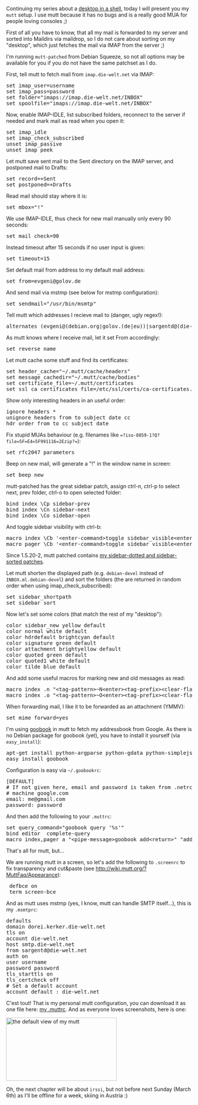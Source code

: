 <html><body><p>Continuing my series about a <a href="http://www.die-welt.net/2011/02/desktop-in-a-shell/">desktop in a shell</a>, today I will present you my <code>mutt</code> setup. I use mutt because it has no bugs and is a really good MUA for people loving consoles ;)

First of all you have to know, that all my mail is forwarded to my server and sorted into Maildirs via maildrop, so I do not care about sorting on my "desktop", which just fetches the mail via IMAP from the server ;)

I'm running <code>mutt-patched</code> from Debian Squeeze, so not all options may be available for you if you do not have the same patchset as I do.

First, tell mutt to fetch mail from <code>imap.die-welt.net</code> via IMAP:

</p><pre>set imap_user=username
set imap_pass=password
set folder="imaps://imap.die-welt.net/INBOX"
set spoolfile="imaps://imap.die-welt.net/INBOX"</pre>

Now, enable IMAP-IDLE, list subscribed folders, reconnect to the server if needed and mark mail as read when you open it:

<pre>set imap_idle
set imap_check_subscribed
unset imap_passive
unset imap_peek</pre>

Let mutt save sent mail to the Sent directory on the IMAP server, and postponed mail to Drafts:

<pre>set record=+Sent
set postponed=+Drafts</pre>

Read mail should stay where it is:

<pre>set mbox="!"</pre>

We use IMAP-IDLE, thus check for new mail manually only every 90 seconds:

<pre>set mail_check=90</pre>

Instead timeout after 15 seconds if no user input is given:

<pre>set timeout=15</pre>

Set default mail from address to my default mail address:

<pre>set from=evgeni@golov.de</pre>

And send mail via mstmp (see below for mstmp configuration):

<pre>set sendmail="/usr/bin/msmtp"</pre>

Tell mutt which addresses I recieve mail to (danger, ugly regex!):

<pre>alternates (evgeni@(debian.org|golov.(de|eu))|sargentd@(die-welt|sargentd).net|evgeni.golov@uni-duesseldorf.de)</pre>

As mutt knows where I receive mail, let it set From accordingly:

<pre>set reverse_name</pre>

Let mutt cache some stuff and find its certificates:

<pre>set header_cache="~/.mutt/cache/headers"
set message_cachedir="~/.mutt/cache/bodies"
set certificate_file=~/.mutt/certificates
set ssl_ca_certificates_file=/etc/ssl/certs/ca-certificates.crt</pre>

Show only interesting headers in an useful order:

<pre>ignore headers *
unignore headers from to subject date cc
hdr_order from to cc subject date</pre>

Fix stupid MUAs behaviour (e.g. filenames like <code>=?iso-8859-1?Q?file=5F=E4=5F991116=2Ezip?=</code>):

<pre>set rfc2047_parameters</pre>

Beep on new mail, will generate a "!" in the window name in screen:

<pre>set beep_new</pre>

mutt-patched has the great sidebar patch, assign ctrl-n, ctrl-p to select next, prev folder, ctrl-o to open selected folder:

<pre>bind index \Cp sidebar-prev
bind index \Cn sidebar-next
bind index \Co sidebar-open</pre>
And toggle sidebar visibility with ctrl-b:

<pre>macro index \Cb '&lt;enter-command&gt;toggle sidebar_visible&lt;enter&gt;&lt;refresh&gt;'
macro pager \Cb '&lt;enter-command&gt;toggle sidebar_visible&lt;enter&gt;&lt;redraw-screen&gt;'</pre>

Since 1.5.20-2, mutt patched contains <a href="http://www.die-welt.net/2008/11/pimp_my_mutt/">my sidebar-dotted and sidebar-sorted patches</a>.

Let mutt shorten the displayed path (e.g. <code>debian-devel</code> instead of <code>INBOX.ml.debian-devel</code>) and sort the folders (the are returned in random order when using  imap_check_subscribed):

<pre>set sidebar_shortpath
set sidebar_sort</pre>

Now let's set some colors (that match the rest of my "desktop"):

<pre>color sidebar_new yellow default
color normal white default
color hdrdefault brightcyan default
color signature green default
color attachment brightyellow default
color quoted green default
color quoted1 white default
color tilde blue default</pre>

And add some useful macros for marking new and old messages as read:

<pre>macro index .n "&lt;tag-pattern&gt;~N&lt;enter&gt;&lt;tag-prefix&gt;&lt;clear-flag&gt;N&lt;clear-flag&gt;*" "Catchup all new messages"
macro index .o "&lt;tag-pattern&gt;~O&lt;enter&gt;&lt;tag-prefix&gt;&lt;clear-flag&gt;O&lt;clear-flag&gt;*" "Catchup all old messages"</pre>

When forwarding mail, I like it to be forwarded as an attachment (YMMV):

<pre>set mime_forward=yes</pre>

I'm using <a href="http://code.google.com/p/goobook/">goobook</a> in mutt to fetch my addressbook from Google. As there is no Debian package for goobook (yet), you have to install it yourself (via <code>easy_install</code>):

<pre>apt-get install python-argparse python-gdata python-simplejson python-keyring python-nose
easy_install goobook</pre>

Configuration is easy via <code>~/.goobookrc</code>:

<pre>[DEFAULT]
# If not given here, email and password is taken from .netrc using
# machine google.com
email: me@gmail.com
password: password</pre>

And then add the following to your <code>.muttrc</code>:

<pre>set query_command="goobook query '%s'"
bind editor  complete-query
macro index,pager a "&lt;pipe-message&gt;goobook add&lt;return&gt;" "add the sender address to Google contacts"</pre>
That's all for mutt, but...

We are running mutt in a screen, so let's add the following to <code>.screenrc</code> to fix transparency and cut&amp;paste (see <a href="http://wiki.mutt.org/?MuttFaq/Appearance">http://wiki.mutt.org/?MuttFaq/Appearance</a>):

<pre> defbce on
 term screen-bce</pre>

And as mutt uses mstmp (yes, I know, mutt can handle SMTP itself...), this is my <code>.msmtprc</code>:

<pre>defaults
domain dorei.kerker.die-welt.net
tls on
account die-welt.net
host smtp.die-welt.net
from sargentd@die-welt.net
auth on
user username
password password
tls_starttls on
tls_certcheck off
# Set a default account
account default : die-welt.net</pre>

C'est tout! That is my personal mutt configuration, you can download it as one file here: <a href="http://files.die-welt.net/muttrc.txt">my .muttrc</a>. And as everyone loves screenshots, here is one:

<a href="/wp-content/uploads/2011/02/mutt.png"><img title="mutt" src="/wp-content/uploads/2011/02/mutt-300x171.png" alt="the default view of my mutt" width="300" height="171"></a>

Oh, the next chapter will be about <code>irssi</code>, but not before next Sunday (March 6th) as I'll be offline for a week, skiing in Austria :)</body></html>
